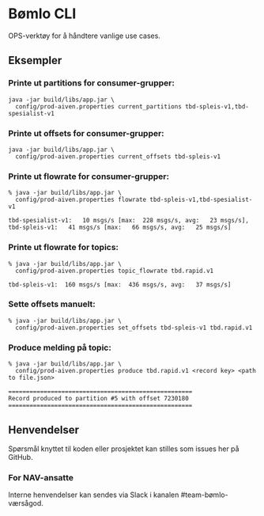 # Bømlo CLI

OPS-verktøy for å håndtere vanlige use cases.

## Eksempler

### Printe ut partitions for consumer-grupper:

```shell
java -jar build/libs/app.jar \
  config/prod-aiven.properties current_partitions tbd-spleis-v1,tbd-spesialist-v1
```

### Printe ut offsets for consumer-grupper:

```shell
java -jar build/libs/app.jar \
  config/prod-aiven.properties current_offsets tbd-spleis-v1
```

### Printe ut flowrate for consumer-grupper:

```shell
% java -jar build/libs/app.jar \
  config/prod-aiven.properties flowrate tbd-spleis-v1,tbd-spesialist-v1

tbd-spesialist-v1:   10 msgs/s [max:  228 msgs/s, avg:   23 msgs/s], tbd-spleis-v1:   41 msgs/s [max:   66 msgs/s, avg:   25 msgs/s]
```

### Printe ut flowrate for topics:

```shell
% java -jar build/libs/app.jar \
  config/prod-aiven.properties topic_flowrate tbd.rapid.v1

tbd-spleis-v1:  160 msgs/s [max:  436 msgs/s, avg:   37 msgs/s]
```

### Sette offsets manuelt:

```shell
% java -jar build/libs/app.jar \
  config/prod-aiven.properties set_offsets tbd-spleis-v1 tbd.rapid.v1
```

### Produce melding på topic:
```shell
% java -jar build/libs/app.jar \
  config/prod-aiven.properties produce tbd.rapid.v1 <record key> <path to file.json>

====================================================
Record produced to partition #5 with offset 7230180
====================================================
```

## Henvendelser
Spørsmål knyttet til koden eller prosjektet kan stilles som issues her på GitHub.

### For NAV-ansatte
Interne henvendelser kan sendes via Slack i kanalen #team-bømlo-værsågod.
